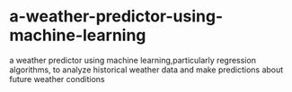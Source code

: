 # a-weather-predictor-using-machine-learning
a weather predictor using machine learning,particularly  regression algorithms, to analyze historical weather data and  make predictions about future weather conditions
